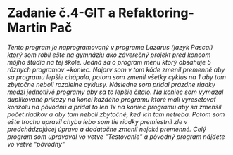 # **Zadanie č.4-GIT a Refaktoring-Martin Pač**
*Tento program je naprogramovaný v programe Lazarus (jazyk Pascal) ktorý som robil ešte na gymnáziu ako záverečný projekt pred koncom môjho štúdia na tej škole. Jedná sa o program menu ktorý obsahuje 5 rôznych programov +koniec. Najprv som v tom kóde zmenil premenné aby sa programu lepšie chápalo, potom som zmenil všetky cyklus na 1 aby tam zbytočne neboli rozdielne cyklusy. Následne som pridal prázdne riadky medzi jednotlivé programy aby sa to lepšie čítalo. Na koniec som vymazal duplikované príkazy na konci každého programu ktoré mali vyresetovať konzolu na pôvodnú a pridal to len 1x na koniec programu aby sa zmenšil počet riadkov a aby tam neboli zbytočné, keď ich tam netreba. Potom som ešte trochu upravil chybu lebo som tie riadky premiestnil zle v predchádzajúcej úprave a dodatočne zmenil nejaké premenné.*
*Celý program som upravoval vo vetve "Testovanie" a pôvodný program nájdete vo vetve "pôvodny"*
